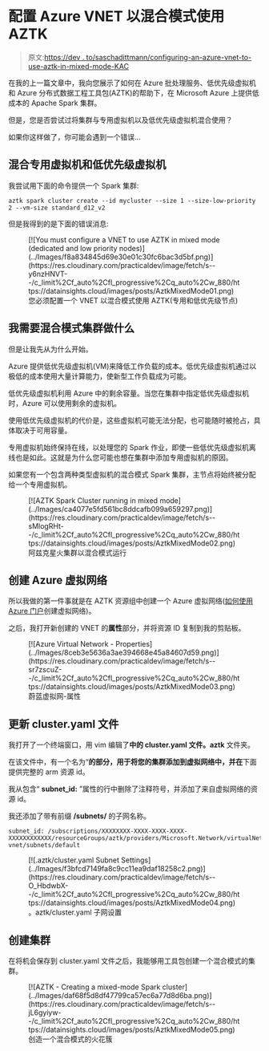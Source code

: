 # 配置 Azure VNET 以混合模式使用 AZTK

> 原文:[https://dev . to/saschadittmann/configuring-an-azure-vnet-to-use-aztk-in-mixed-mode-KAC](https://dev.to/saschadittmann/configuring-an-azure-vnet-to-use-aztk-in-mixed-mode-kac)

在我的上一篇文章中，我向您展示了如何在 Azure 批处理服务、低优先级虚拟机和 Azure 分布式数据工程工具包(AZTK)的帮助下，在 Microsoft Azure 上提供低成本的 Apache Spark 集群。

但是，您是否尝试过将集群与专用虚拟机以及低优先级虚拟机混合使用？

如果你这样做了，你可能会遇到一个错误…

## [](#mixing-dedicated-and-low-priority-virtual-machines)混合专用虚拟机和低优先级虚拟机

我尝试用下面的命令提供一个 Spark 集群:

```
aztk spark cluster create --id mycluster --size 1 --size-low-priority 2 --vm-size standard_d12_v2 
```

但是我得到的是下面的错误消息:

<figure>[![You must configure a VNET to use AZTK in mixed mode (dedicated and low priority nodes)](../Images/f8a834845d69e30e01c30fc6bac3d5bf.png)](https://res.cloudinary.com/practicaldev/image/fetch/s--y6nzHNVT--/c_limit%2Cf_auto%2Cfl_progressive%2Cq_auto%2Cw_880/https://datainsights.cloud/images/posts/AztkMixedMode01.png) 

<figcaption>您必须配置一个 VNET 以混合模式使用 AZTK(专用和低优先级节点)</figcaption>

</figure>

## [](#what-do-i-need-a-mixed-mode-cluster-for)我需要混合模式集群做什么

但是让我先从为什么开始。

Azure 提供低优先级虚拟机(VM)来降低工作负载的成本。低优先级虚拟机通过以极低的成本使用大量计算能力，使新型工作负载成为可能。

低优先级虚拟机利用 Azure 中的剩余容量。当您在集群中指定低优先级虚拟机时，Azure 可以使用剩余的虚拟机。

使用低优先级虚拟机的代价是，这些虚拟机可能无法分配，也可能随时被抢占，具体取决于可用容量。

专用虚拟机始终保持在线，以处理您的 Spark 作业，即使一些低优先级虚拟机离线也是如此。这就是为什么您可能也想在集群中添加专用虚拟机的原因。

如果您有一个包含两种类型虚拟机的混合模式 Spark 集群，主节点将始终被分配给一个专用虚拟机。

<figure>[![AZTK Spark Cluster running in mixed mode](../Images/ca4077e5fd561bc8ddcafb099a659297.png)](https://res.cloudinary.com/practicaldev/image/fetch/s--sMlogRHt--/c_limit%2Cf_auto%2Cfl_progressive%2Cq_auto%2Cw_880/https://datainsights.cloud/images/posts/AztkMixedMode02.png) 

<figcaption>阿兹克星火集群以混合模式运行</figcaption>

</figure>

## [](#creating-an-azure-virtual-network)创建 Azure 虚拟网络

所以我做的第一件事就是在 AZTK 资源组中创建一个 Azure 虚拟网络([如何使用 Azure 门户](https://docs.microsoft.com/en-us/azure/virtual-network/quick-create-portal)创建虚拟网络)。

之后，我打开新创建的 VNET 的**属性**部分，并将资源 ID 复制到我的剪贴板。

<figure>[![Azure Virtual Network - Properties](../Images/8ceb3e5636a3ae394668e45a84607d59.png)](https://res.cloudinary.com/practicaldev/image/fetch/s--sr7zscuZ--/c_limit%2Cf_auto%2Cfl_progressive%2Cq_auto%2Cw_880/https://datainsights.cloud/images/posts/AztkMixedMode03.png) 

<figcaption>蔚蓝虚拟网-属性</figcaption>

</figure>

## [](#update-clusteryaml-file)更新 cluster.yaml 文件

我打开了一个终端窗口，用 vim 编辑了**中的 **cluster.yaml** 文件。aztk** 文件夹。

在该文件中，有一个名为“**的部分，用于将您的集群添加到虚拟网络中，并在**下面提供完整的 arm 资源 id。

我从包含“ **subnet_id:** ”属性的行中删除了注释符号，并添加了来自虚拟网络的资源 id。

我还添加了带有前缀 **/subnets/** 的子网名称。

```
subnet_id: /subscriptions/XXXXXXXX-XXXX-XXXX-XXXX-XXXXXXXXXXXX/resourceGroups/aztk/providers/Microsoft.Network/virtualNetworks/aztk-vnet/subnets/default 
```

<figure>[![.aztk/cluster.yaml Subnet Settings](../Images/f3bfcd7149fa8c9cc11ea9daf18258c2.png)](https://res.cloudinary.com/practicaldev/image/fetch/s--O_HbdwbX--/c_limit%2Cf_auto%2Cfl_progressive%2Cq_auto%2Cw_880/https://datainsights.cloud/images/posts/AztkMixedMode04.png) 

<figcaption>。aztk/cluster.yaml 子网设置</figcaption>

</figure>

## [](#create-a-cluster)创建集群

在将机会保存到 cluster.yaml 文件之后，我能够用工具包创建一个混合模式的集群。

<figure>[![AZTK - Creating a mixed-mode Spark cluster](../Images/daf68f5d8df47799ca57ec6a77d8d6ba.png)](https://res.cloudinary.com/practicaldev/image/fetch/s--jL6gyiyw--/c_limit%2Cf_auto%2Cfl_progressive%2Cq_auto%2Cw_880/https://datainsights.cloud/images/posts/AztkMixedMode05.png) 

<figcaption>创造一个混合模式的火花簇</figcaption>

</figure>